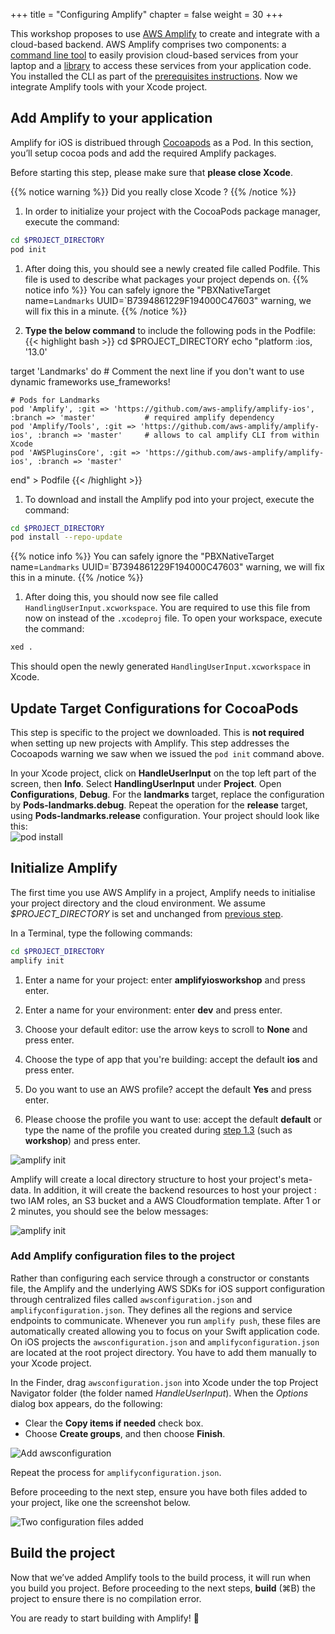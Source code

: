 +++
title = "Configuring Amplify"
chapter = false
weight = 30
+++

This workshop proposes to use [AWS Amplify](https://aws.amazon.com/amplify/) to create and integrate with a cloud-based backend.  AWS Amplify comprises two components: a [command line tool](https://aws-amplify.github.io/docs/cli-toolchain/quickstart) to easily provision cloud-based services from your laptop and a [library](https://aws-amplify.github.io/docs/ios/start) to access these services from your application code. You installed the CLI as part of the [prerequisites instructions](/10_prerequisites/20_installs.html#installing-or-updating).  Now we integrate Amplify tools with your Xcode project.

## Add Amplify to your application

Amplify for iOS is distribued through [Cocoapods](https://cocoapods.org/) as a Pod. In this section, you’ll setup cocoa pods and add the required Amplify packages.

Before starting this step, please make sure that **please close Xcode**.

{{% notice warning %}}
Did you really close Xcode ?
{{% /notice %}}

1. In order to initialize your project with the CocoaPods package manager, execute the command:
```bash
cd $PROJECT_DIRECTORY
pod init
```

1. After doing this, you should see a newly created file called Podfile. This file is used to describe what packages your project depends on.
{{% notice info %}}
You can safely ignore the "PBXNativeTarget name=`Landmarks` UUID=`B7394861229F194000C47603" warning, we will fix this in a minute.
{{% /notice %}}

1. **Type the below command** to include the following pods in the Podfile:
{{< highlight bash >}}
cd $PROJECT_DIRECTORY
echo "platform :ios, '13.0'

target 'Landmarks' do
    # Comment the next line if you don't want to use dynamic frameworks
    use_frameworks!

    # Pods for Landmarks
    pod 'Amplify', :git => 'https://github.com/aws-amplify/amplify-ios', :branch => 'master'           # required amplify dependency
    pod 'Amplify/Tools', :git => 'https://github.com/aws-amplify/amplify-ios', :branch => 'master'     # allows to cal amplify CLI from within Xcode
    pod 'AWSPluginsCore', :git => 'https://github.com/aws-amplify/amplify-ios', :branch => 'master'

end" > Podfile
{{< /highlight >}}

1. To download and install the Amplify pod into your project, execute the command:
```bash
cd $PROJECT_DIRECTORY
pod install --repo-update
```
{{% notice info %}}
You can safely ignore the "PBXNativeTarget name=`Landmarks` UUID=`B7394861229F194000C47603" warning, we will fix this in a minute.
{{% /notice %}}

1. After doing this, you should now see file called `HandlingUserInput.xcworkspace`. You are required to use this file from now on instead of the `.xcodeproj` file. To open your workspace, execute the command:

```bash
xed .
```
This should open the newly generated `HandlingUserInput.xcworkspace` in Xcode.

## Update Target Configurations for CocoaPods

This step is specific to the project we downloaded.  This is **not required** when setting up new projects with Amplify. This step addresses the Cocoapods warning we saw when we issued the `pod init` command above.

In your Xcode project, click on **HandleUserInput** on the top left part of the screen, then **Info**.  Select **HandlingUserInput** under **Project**.  Open **Configurations**, **Debug**.  For the **landmarks** target, replace the configuration by **Pods-landmarks.debug**. Repeat the operation for the **release** target, using **Pods-landmarks.release** configuration.  Your project should look like this:  
![pod install](/images/30-20-pod-install-2.png)

## Initialize Amplify

The first time you use AWS Amplify in a project, Amplify needs to initialise your project directory and the cloud environment.  We assume *$PROJECT_DIRECTORY* is set and unchanged from [previous step](/20_getting_started/20_bootstrapping_the_app.html).

In a Terminal, type the following commands:

```bash
cd $PROJECT_DIRECTORY
amplify init
```

1. Enter a name for your project: enter **amplifyiosworkshop** and press enter.

1. Enter a name for your environment: enter **dev** and press enter.

1. Choose your default editor:  use the arrow keys to scroll to **None** and press enter.

1. Choose the type of app that you're building: accept the default **ios** and press enter.

1. Do you want to use an AWS profile? accept the default **Yes** and press enter.

1. Please choose the profile you want to use: accept the default **default** or type the name of the profile you created during [step 1.3](/10_prerequisites/30_configs.html#configuring-the-aws-command-line) (such as **workshop**) and press enter.

![amplify init](/images/30-10-amplify-init.png)

Amplify will create a local directory structure to host your project's meta-data.  In addition, it will create the backend resources to host your project : two IAM roles, an S3 bucket and a AWS Cloudformation template.  After 1 or 2 minutes, you should see the below messages:

![amplify init](/images/30-10-amplify-init-ok.png)

### Add Amplify configuration files to the project 

Rather than configuring each service through a constructor or constants file, the Amplify and the underlying AWS SDKs for iOS support configuration through centralized files called `awsconfiguration.json` and `amplifyconfiguration.json`. They defines all the regions and service endpoints to communicate. Whenever you run `amplify push`, these files are automatically created allowing you to focus on your Swift application code. On iOS projects the `awsconfiguration.json` and `amplifyconfiguration.json` are located at the root project directory. You have to add them manually to your Xcode project.

In the Finder, drag `awsconfiguration.json` into Xcode under the top Project Navigator folder (the folder named *HandleUserInput*). When the *Options* dialog box appears, do the following:

- Clear the **Copy items if needed** check box.
- Choose **Create groups**, and then choose **Finish**.

![Add awsconfiguration](/images/30-20-add-awsconfiguration.gif)

Repeat the process for `amplifyconfiguration.json`.

Before proceeding to the next step, ensure you have both files added to your project, like one the screenshot below.

![Two configuration files added](/images/30-20-two-configuration-files.png)

## Build the project

Now that we’ve added Amplify tools to the build process, it will run when you build you project.  Before proceeding to the next steps, **build** (&#8984;B) the project to ensure there is no compilation error. 

You are ready to start building with Amplify! 🎉